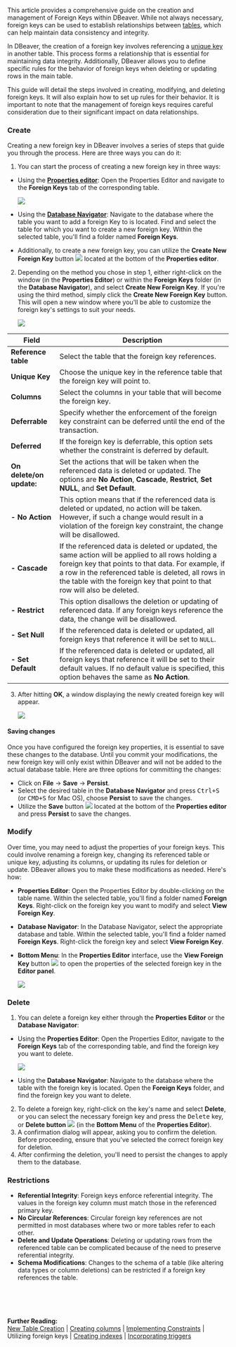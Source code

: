 This article provides a comprehensive guide on the creation and management of Foreign Keys within DBeaver. While not
always necessary, foreign keys can be used to establish relationships between [tables](New-Table-Creation), which can help maintain data
consistency and integrity.

In DBeaver, the creation of a foreign key involves referencing a [unique key](Implementing-Constraints#unique-key) in another table. This process forms a
relationship that is essential for maintaining data integrity. Additionally, DBeaver allows you to define specific rules
for the behavior of foreign keys when deleting or updating rows in the main table.

This guide will detail the steps involved in creating, modifying, and deleting foreign keys. It will also explain how to
set up rules for their behavior. It is important to note that the management of foreign keys requires careful
consideration due to their significant impact on data relationships.

### Create

Creating a new foreign key in DBeaver involves a series of steps that guide you through the process. Here are three ways
you can do it:

1) You can start the process of creating a new foreign key in three ways:
- Using the **[Properties editor](Properties-Editor)**: Open the Properties Editor and navigate to the **Foreign Keys**
   tab of the corresponding table.

   ![](images/tutorial_images/11_Create_New_FK.png)  

- Using the **[Database Navigator](Database-Navigator)**: Navigate to the database where the table you want to add a
  foreign Key to is located. Find and select the table for which you want to create a new foreign key. Within the
  selected table, you'll find a folder named **Foreign Keys**. 
- Additionally, to create a new foreign key, you can utilize the **Create New Foreign Key**
  button ![](images/tutorial_images/11e_FK_Button.png) located at the bottom of the **Properties editor**.

2) Depending on the method you chose in step 1, either right-click on the window (in the **Properties Editor**) or within
   the **Foreign Keys** folder (in the **Database Navigator**), and select **Create New Foreign Key**. If you're using 
   the third method, simply click the **Create New Foreign Key** button. This will open a new window where you'll be able
   to customize the foreign key's settings to suit your needs.  

   ![](images/tutorial_images/11a_FK_parameters.png)

 Field                    | Description                                                                                                                                                                                                                                                                                 
--------------------------|---------------------------------------------------------------------------------------------------------------------------------------------------------------------------------------------------------------------------------------------------------------------------------------------
 **Reference table**      | Select the table that the foreign key references.                                                                                                                                                                                                                                           
 **Unique Key**           | Choose the unique key in the reference table that the foreign key will point to.                                                                                                                                                                                                            
 **Columns**              | Select the columns in your table that will become the foreign key.                                                                                                                                                                                                                          
 **Deferrable**           | Specify whether the enforcement of the foreign key constraint can be deferred until the end of the transaction.                                                                                                                                                                             
 **Deferred**             | If the foreign key is deferrable, this option sets whether the constraint is deferred by default.                                                                                                                                                                                           
 **On delete/on update:** | Set the actions that will be taken when the referenced data is deleted or updated. The options are **No Action**, **Cascade**, **Restrict**, **Set NULL**, and **Set Default**.                                                                                                             
 **- No Action**          | This option means that if the referenced data is deleted or updated, no action will be taken. However, if such a change would result in a violation of the foreign key constraint, the change will be disallowed.                                                                           
 **- Cascade**            | If the referenced data is deleted or updated, the same action will be applied to all rows holding a foreign key that points to that data. For example, if a row in the referenced table is deleted, all rows in the table with the foreign key that point to that row will also be deleted. 
 **- Restrict**           | This option disallows the deletion or updating of referenced data. If any foreign keys reference the data, the change will be disallowed.                                                                                                                                                   
 **- Set Null**           | If the referenced data is deleted or updated, all foreign keys that reference it will be set to `NULL`.                                                                                                                                                                                     
 **- Set Default**        | If the referenced data is deleted or updated, all foreign keys that reference it will be set to their default values. If no default value is specified, this option behaves the same as **No Action**.                                                                                      

3) After hitting **OK**, a window displaying the newly created foreign key will appear.  

   ![](images/tutorial_images/11b_FK_After_Saving.png)

#### Saving changes

Once you have configured the foreign key properties, it is essential to save these changes to the database. Until you
commit your modifications, the new foreign key will only exist within DBeaver and will not be added to the actual database
table.
Here are three options for committing the changes:

* Click on **File** -> **Save** -> **Persist**.
* Select the desired table in the **Database Navigator** and press <kbd>Ctrl+S</kbd> (or <kbd>CMD+S</kbd> for Mac OS),
  choose **Persist** to save the changes.
* Utilize the **Save** button ![](images/tutorial_images/10b_SaveButton.png) located at the bottom of the
  **Properties editor** and press **Persist** to save the changes.

### Modify

Over time, you may need to adjust the properties of your foreign keys. This could involve renaming a foreign key,
changing its referenced table or unique key, adjusting its columns, or updating its rules for deletion or update.
DBeaver allows you to make these modifications as needed. Here's how:

- **Properties Editor**: Open the Properties Editor by double-clicking on the table name. Within the selected table, you'll find a
  folder named **Foreign Keys**. Right-click on the foreign key you want to modify and select **View Foreign Key**.
- **Database Navigator**: In the Database Navigator, select the appropriate database and table. Within the selected table, you'll find a
  folder named **Foreign Keys**. Right-click the foreign key and select **View Foreign Key**.
- **Bottom Menu**: In the **Properties Editor** interface, use the **View Foreign Key**
  button ![](images/tutorial_images/View_column_button.png) to open the properties of the selected foreign key in the
  **Editor panel**.

   ![](images/tutorial_images/11d_FK_Properties.png)

### Delete

1) You can delete a foreign key either through the **Properties Editor** or the **Database Navigator**:

- Using the **Properties Editor**: Open the Properties Editor, navigate to the **Foreign Keys** tab of the corresponding table,
  and find the foreign key you want to delete.

   ![](images/tutorial_images/11c_Delete_FK.png)

- Using the **Database Navigator**: Navigate to the database where the table with the foreign key is located. 
  Open the **Foreign Keys** folder, and find the foreign key you want to delete.

2) To delete a foreign key, right-click on the key's name and select **Delete**, or you can select the necessary foreign
   key and press the <kbd>Delete</kbd> key, or **Delete button** ![](images/tutorial_images/Delete_button.png) (in the
   **Bottom Menu** of the **Properties Editor**).
3) A confirmation dialog will appear, asking you to confirm the deletion. Before proceeding, ensure that you've selected
   the correct foreign key for deletion.
4) After confirming the deletion, you'll need to persist the changes to apply them to the database.

### Restrictions

* **Referential Integrity**: Foreign keys enforce referential integrity. The values in the foreign key column must
  match those in the referenced primary key.
* **No Circular References**: Circular foreign key references are not permitted in most databases where two or more
  tables refer to each other.
* **Delete and Update Operations**: Deleting or updating rows from the referenced table can be complicated because of the
  need to preserve referential integrity.
* **Schema Modifications**: Changes to the schema of a table (like altering data types or column deletions) can be
  restricted if a foreign key references the table.

<br><br><br><br>
**Further Reading:**<br>
[New Table Creation](New-Table-Creation) | [Creating columns](Creating-columns) | [Implementing Constraints](Implementing-Constraints) | Utilizing foreign keys | [Creating indexes](Creating-Indexes) | [Incorporating triggers](Incorporating-Triggers)